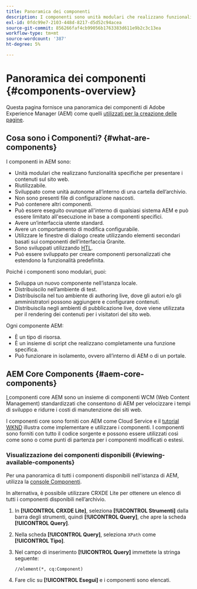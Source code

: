```yaml
---
title: Panoramica dei componenti
description: I componenti sono unità modulari che realizzano funzionalità specifiche per presentare i contenuti sul sito web
exl-id: 0fdc99e7-2103-448d-8217-d5d52c94acea
source-git-commit: 856266faf4cb99056b1763383d611e9b2c3c13ea
workflow-type: tm+mt
source-wordcount: '387'
ht-degree: 5%

---
```


# Panoramica dei componenti {#components-overview}

Questa pagina fornisce una panoramica dei componenti di Adobe Experience Manager (AEM) come quelli [utilizzati per la creazione delle pagine](/help/sites-cloud/authoring/fundamentals/components.md).

## Cosa sono i Componenti? {#what-are-components}

I componenti in AEM sono:

* Unità modulari che realizzano funzionalità specifiche per presentare i contenuti sul sito web.
* Riutilizzabile.
* Sviluppato come unità autonome all’interno di una cartella dell’archivio.
* Non sono presenti file di configurazione nascosti.
* Può contenere altri componenti.
* Può essere eseguito ovunque all&#39;interno di qualsiasi sistema AEM e può essere limitato all&#39;esecuzione in base a componenti specifici.
* Avere un’interfaccia utente standard.
* Avere un comportamento di modifica configurabile.
* Utilizzare le finestre di dialogo create utilizzando elementi secondari basati sui componenti dell’interfaccia Granite.
* Sono sviluppati utilizzando [HTL](https://experienceleague.adobe.com/docs/experience-manager-htl/using/overview.html?lang=it).
* Può essere sviluppato per creare componenti personalizzati che estendono la funzionalità predefinita.

Poiché i componenti sono modulari, puoi:

* Sviluppa un nuovo componente nell’istanza locale.
* Distribuiscilo nell’ambiente di test.
* Distribuiscila nel tuo ambiente di authoring live, dove gli autori e/o gli amministratori possono aggiungere e configurare contenuti.
* Distribuiscila negli ambienti di pubblicazione live, dove viene utilizzata per il rendering dei contenuti per i visitatori del sito web.

Ogni componente AEM:

* È un tipo di risorsa.
* È un insieme di script che realizzano completamente una funzione specifica.
* Può funzionare in isolamento, ovvero all’interno di AEM o di un portale.

## AEM Core Components {#aem-core-components}

[I ](https://experienceleague.adobe.com/docs/experience-manager-core-components/using/introduction.html?lang=it) componenti core AEM sono un insieme di componenti WCM (Web Content Management) standardizzati che consentono di AEM per velocizzare i tempi di sviluppo e ridurre i costi di manutenzione dei siti web.

I componenti core sono forniti con AEM come Cloud Service e il [tutorial WKND](/help/implementing/developing/introduction/develop-wknd-tutorial.md) illustra come implementare e utilizzare i componenti. I componenti sono forniti con tutto il codice sorgente e possono essere utilizzati così come sono o come punti di partenza per i componenti modificati o estesi.

### Visualizzazione dei componenti disponibili {#viewing-available-components}

Per una panoramica di tutti i componenti disponibili nell&#39;istanza di AEM, utilizza la [console Componenti](/help/sites-cloud/authoring/features/components-console.md).

In alternativa, è possibile utilizzare CRXDE Lite per ottenere un elenco di tutti i componenti disponibili nell’archivio.

1. In **[!UICONTROL CRXDE Lite]**, seleziona **[!UICONTROL Strumenti]** dalla barra degli strumenti, quindi **[!UICONTROL Query]**, che apre la scheda **[!UICONTROL Query]**.

1. Nella scheda **[!UICONTROL Query]**, seleziona `XPath` come **[!UICONTROL Tipo]**.

1. Nel campo di inserimento **[!UICONTROL Query]** immettete la stringa seguente:

   `//element(*, cq:Component)`

1. Fare clic su **[!UICONTROL Esegui]** e i componenti sono elencati.
